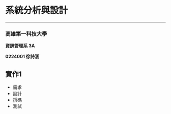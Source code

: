 # 系統分析與設計 #

----------

### 高雄第一科技大學 ###

**資訊管理系 3A**

**0224001 徐詩涵**


## 實作1 ##

- 需求
- 設計
- 撰碼
- 測試
